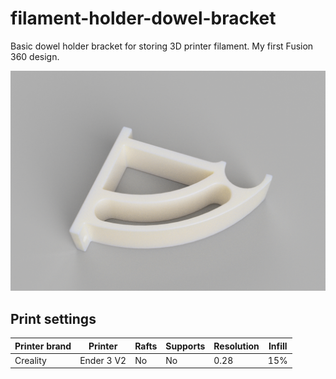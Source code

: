 # filament-holder-dowel-bracket
Basic dowel holder bracket for storing 3D printer filament. My first Fusion 360 design.

![](images/Dowel-bracket.png)

## Print settings

| Printer brand | Printer     | Rafts | Supports | Resolution | Infill |
| ------------- | ----------- | ----- | -------- | ---------- | ------ |
|   Creality    |  Ender 3 V2 |  No   |  No      | 0.28       |  15%   |
